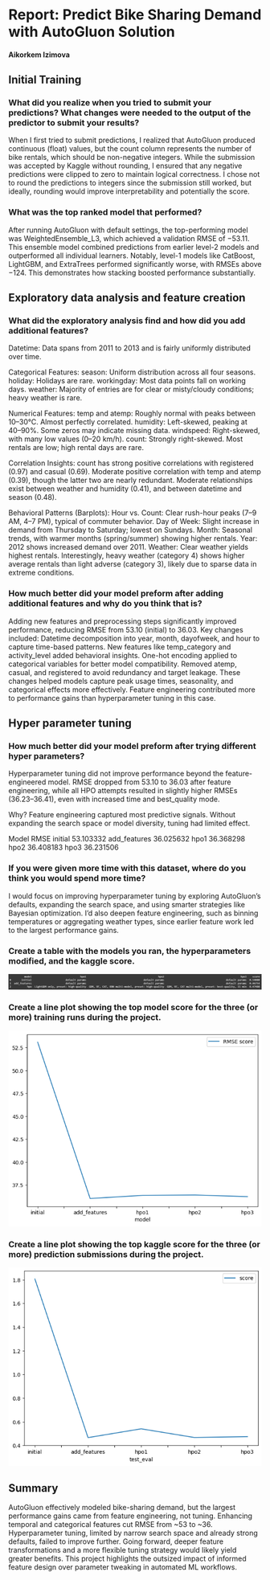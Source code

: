 # Report: Predict Bike Sharing Demand with AutoGluon Solution
#### Aikorkem Izimova

## Initial Training
### What did you realize when you tried to submit your predictions? What changes were needed to the output of the predictor to submit your results?
When I first tried to submit predictions, I realized that AutoGluon produced continuous (float) values, but the count column represents the number of bike rentals, which should be non-negative integers. While the submission was accepted by Kaggle without rounding, I ensured that any negative predictions were clipped to zero to maintain logical correctness. I chose not to round the predictions to integers since the submission still worked, but ideally, rounding would improve interpretability and potentially the score.

### What was the top ranked model that performed?
After running AutoGluon with default settings, the top-performing model was WeightedEnsemble_L3, which achieved a validation RMSE of −53.11. This ensemble model combined predictions from earlier level-2 models and outperformed all individual learners.
Notably, level-1 models like CatBoost, LightGBM, and ExtraTrees performed significantly worse, with RMSEs above −124. This demonstrates how stacking boosted performance substantially.

## Exploratory data analysis and feature creation
### What did the exploratory analysis find and how did you add additional features?
Datetime:
    Data spans from 2011 to 2013 and is fairly uniformly distributed over time.

Categorical Features:
    season: Uniform distribution across all four seasons.
    holiday: Holidays are rare.
    workingday: Most data points fall on working days.
    weather: Majority of entries are for clear or misty/cloudy conditions; heavy weather is rare.

Numerical Features:
    temp and atemp: Roughly normal with peaks between 10–30°C. Almost perfectly correlated.
    humidity: Left-skewed, peaking at 40–90%. Some zeros may indicate missing data.
    windspeed: Right-skewed, with many low values (0–20 km/h).
    count: Strongly right-skewed. Most rentals are low; high rental days are rare.

Correlation Insights:
    count has strong positive correlations with registered (0.97) and casual (0.69).
    Moderate positive correlation with temp and atemp (0.39), though the latter two are nearly redundant.
    Moderate relationships exist between weather and humidity (0.41), and between datetime and season (0.48).

Behavioral Patterns (Barplots):
    Hour vs. Count: Clear rush-hour peaks (7–9 AM, 4–7 PM), typical of commuter behavior.
    Day of Week: Slight increase in demand from Thursday to Saturday; lowest on Sundays.
    Month: Seasonal trends, with warmer months (spring/summer) showing higher rentals.
    Year: 2012 shows increased demand over 2011.
    Weather: Clear weather yields highest rentals. Interestingly, heavy weather (category 4) shows higher average rentals than light adverse (category 3), likely due to sparse data in extreme conditions.


### How much better did your model preform after adding additional features and why do you think that is?
Adding new features and preprocessing steps significantly improved performance, reducing RMSE from 53.10 (initial) to 36.03. Key changes included:
Datetime decomposition into year, month, dayofweek, and hour to capture time-based patterns.
New features like temp_category and activity_level added behavioral insights.
One-hot encoding applied to categorical variables for better model compatibility.
Removed atemp, casual, and registered to avoid redundancy and target leakage.
These changes helped models capture peak usage times, seasonality, and categorical effects more effectively. Feature engineering contributed more to performance gains than hyperparameter tuning in this case.

## Hyper parameter tuning
### How much better did your model preform after trying different hyper parameters?
Hyperparameter tuning did not improve performance beyond the feature-engineered model. RMSE dropped from 53.10 to 36.03 after feature engineering, while all HPO attempts resulted in slightly higher RMSEs (36.23–36.41), even with increased time and best_quality mode.

Why?
Feature engineering captured most predictive signals. Without expanding the search space or model diversity, tuning had limited effect.

Model	RMSE
initial	53.103332
add_features	36.025632
hpo1	36.368298
hpo2	36.408183
hpo3	36.231506

### If you were given more time with this dataset, where do you think you would spend more time?
I would focus on improving hyperparameter tuning by exploring AutoGluon’s defaults, expanding the search space, and using smarter strategies like Bayesian optimization. I’d also deepen feature engineering, such as binning temperatures or aggregating weather types, since earlier feature work led to the largest performance gains.

### Create a table with the models you ran, the hyperparameters modified, and the kaggle score.
![hpo_scores.png](img/hpo_scores.png)

### Create a line plot showing the top model score for the three (or more) training runs during the project.

![model_train_score.png](img/model_train_score.png)

### Create a line plot showing the top kaggle score for the three (or more) prediction submissions during the project.

![model_test_score.png](img/model_test_score.png)

## Summary
AutoGluon effectively modeled bike-sharing demand, but the largest performance gains came from feature engineering, not tuning. Enhancing temporal and categorical features cut RMSE from ~53 to ~36. Hyperparameter tuning, limited by narrow search space and already strong defaults, failed to improve further.
Going forward, deeper feature transformations and a more flexible tuning strategy would likely yield greater benefits. This project highlights the outsized impact of informed feature design over parameter tweaking in automated ML workflows.

